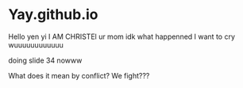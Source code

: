 # Yay.github.io
Hello yen yi
I AM CHRISTEl
ur mom
idk what happenned I want to cry wuuuuuuuuuuuu

doing slide 34 nowww

What does it mean by conflict? We fight???
